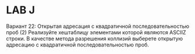 # LAB J

Вариант 22: Открытая адресация с квадратичной последовательностью
проб (2)
Реализуйте хештаблицу элементами которой являются ASCIIZ строки. В качестве метода
разрешения коллизий выберете открытую адресацию с квадратичной последовательностью проб.